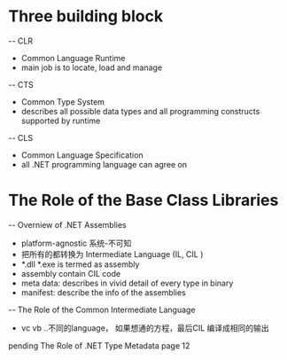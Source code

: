 # Three building block
-- CLR 
  - Common Language Runtime
  - main job is to locate, load and manage 
  
-- CTS 
  - Common Type System 
  - describes all possible data types and all programming constructs supported by runtime 
  
-- CLS 
  - Common Language Specification 
  - all .NET programming language can agree on 
 
# The Role of the Base Class Libraries  

-- Overniew of .NET Assemblies 
  - platform-agnostic 系统-不可知
  - 把所有的都转换为 Intermediate Language (IL, CIL )
  - *.dll *.exe is termed as assembly 
  - assembly contain CIL code 
  - meta data: describes in vivid detail of every type in binary 
  - manifest: describe the info of the assemblies 
  
-- The Role of the Common Intermediate Language 
  - vc vb ..不同的language， 如果想通的方程，最后CIL 编译成相同的输出
  
  
  pending The Role of .NET Type Metadata page 12
